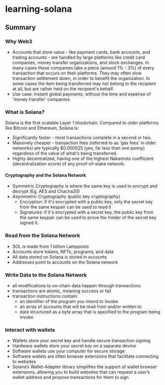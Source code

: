 # learning-solana

## Summary

### Why Web3

* Accounts that store value - like payment cards, bank accounts, and trading accounts - are handled by large platforms like credit card companies, money transfer organizations, and stock exchanges. In many cases these companies take a piece (around 1% - 3%) of every transaction that occurs on their platforms. They may often slow transaction settlement down, in order to benefit the organization. In some cases the item being transferred may not belong to the recipient at all, but are rather held on the recipient's behalf.
* Use case: Instant global payments, without the time and expense of 'money transfer' companies.

### What is Solana?

Solana is the first scalable Layer 1 blockchain.
Compared to older platforms like Bitcoin and Ethereum, Solana is:

* Significantly faster - most transactions complete in a second or two.
* Massively cheaper - transaction fees (referred to as 'gas fees' in older networks) are typically $0.000025 (yes, far less than one penny) regardless of the value of what's being transferred.
* Highly decentralized, having one of the highest Nakamoto coefficient (decentralization score) of any proof-of-stake network.

#### Cryptography and the Solana Network

* Symmetric Cryptography is where the same key is used to encrypt and decrypt (Eg. AES and Chacha20)
* Asymmetric Cryptography (public key cryptography)
  * Encryption: if it's encrypted with a public key, only the secret key from the same keypair can be used to read it
  * Signatures: if it's encrypted with a secret key, the public key from the same keypair can be used to prove the holder of the secret key signed it.

### Read from the Solana Network

* SOL is made from 1 billion Lampposts
* Accounts store tokens, NFTs, programs, and data
* All data stored on Solana is stored in accounts
* Addresses point to accounts on the Solana network

### Write Data to the Solana Network

* all modifications to on-chain data happen through transactions
* transactions are atomic, meaning success or fail
* transaction instructions contain:
  * an identifier of the program you intend to invoke
  * an array of accounts that will be read from and/or written to
  * data structured as a byte array that is specified to the program being invoke

### Interact with wallets

* Wallets store your secret key and handle secure transaction signing
* Hardware wallets store your secret key on a separate device
* Software wallets use your computer for secure storage
* Software wallets are often browser extensions that facilitate connecting to websites
* Solana’s Wallet-Adapter library simplifies the support of wallet browser extensions, allowing you to build websites that can request a user’s wallet address and propose transactions for them to sign
